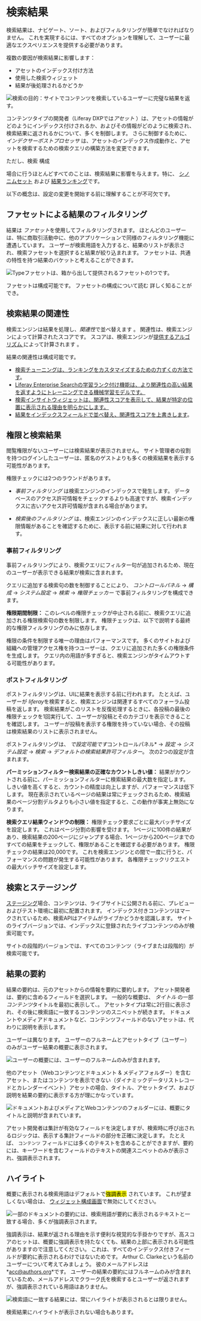 # 検索結果

検索結果は、ナビゲート、ソート、およびフィルタリングが簡単でなければなりません。 これを実現するには、すべてのオプションを理解して、ユーザーに最適なエクスペリエンスを提供する必要があります。

複数の要因が検索結果に影響します：

  - アセットのインデックス付け方法
  - 使用した検索ウィジェット
  - 結果が後処理されるかどうか

![検索の目的：サイトでコンテンツを検索しているユーザーに完璧な結果を返す。](./search-results/images/01.png)

コンテンツタイプの開発者（Liferay DXPでは*アセット* ）は、アセットの情報がどのようにインデックス付けされるか、およびその情報がどのように検索され、検索結果に返されるかについて、多くを制御します。 さらに制御するために、 *インデクサーポストプロセッサ* は、アセットのインデックス作成動作と、アセットを検索するための検索クエリの構築方法を変更できます。

ただし、検索</a> 構成

場合に行うほとんどすべてのことは、検索結果に影響を与えます。特に、 [シノニムセット](../../search_administration_and_tuning.md) および [結果ランキング](../../search_administration_and_tuning.md)です。</p> 

以下の概念は、設定の変更を開始する前に理解することが不可欠です。



## ファセットによる結果のフィルタリング

結果は *ファセット*を使用してフィルタリングされます。 ほとんどのユーザーは、特に商取引活動中に、他のアプリケーションで同様のフィルタリング機能に遭遇しています。 ユーザーが検索用語を入力すると、結果のリストが表示され、検索ファセットを選択すると結果が絞り込まれます。 ファセットは、共通の特性を持つ結果のバケットと考えることができます。

![Typeファセットは、箱から出して提供されるファセットの1つです。](./search-results/images/02.png)

ファセットは構成可能です。 ファセットの構成について読む<!-- Future link to facets article --> 詳しく知ることができ。



## 検索結果の関連性

検索エンジンは結果を処理し、*関連性*で並べ替えます 。 関連性は、検索エンジンによって計算されたスコアです。 スコアは、検索エンジンが[提供するアルゴリズム ](https://www.elastic.co/guide/en/elasticsearch/guide/master/relevance-intro.html#relevance-intro)によって計算されます 。

結果の関連性は構成可能です。

  - [検索チューニングは、ランキングをカスタマイズするための力ずくの方法です](../../search_administration_and_tuning.md)。
  - [Liferay Enterprise Searchの学習ランク付け機能は、より関連性の高い結果を返すようにトレーニングできる機械学習モデルです。](./../../liferay_enterprise_search.md)
  - [検索インサイトウィジェットは、関連性スコアを表示して、結果が特定の位置に表示される理由を明らかにします。](../../search_administration_and_tuning.md)
  - [結果をインデックスフィールドで並べ替え、関連性スコアを上書きします](./sorting-search-results.md)。



## 権限と検索結果

閲覧権限がないユーザーには検索結果が表示されません。 サイト管理者の役割を持つログインしたユーザーは、匿名のゲストよりも多くの検索結果を表示する可能性があります。

権限チェックには2つのラウンドがあります。

  - *事前フィルタリング* は検索エンジンのインデックスで発生します。 データベースのアクセス許可情報をチェックするよりも高速ですが、検索インデックスに古いアクセス許可情報が含まれる場合があります。

  - *検索後のフィルタリング* は、検索エンジンのインデックスに正しい最新の権限情報があることを確認するために、表示する前に結果に対して行われます。



### 事前フィルタリング

事前フィルタリングにより、検索クエリにフィルター句が追加されるため、現在のユーザーが表示できる結果が検索に含まれます。

クエリに追加する検索句の数を制御することにより、 *コントロールパネル* → *構成* → *システム設定* → *検索* → *権限チェッカー* で事前フィルタリングを構成できます。

**権限期間制限：** このレベルの権限チェックが中止される前に、検索クエリに追加される権限検索句の数を制限します。 権限チェックは、以下で説明する最終的な権限フィルタリングのみに依存します。

権限の条件を制限する唯一の理由はパフォーマンスです。 多くのサイトおよび組織への管理アクセス権を持つユーザーは、クエリに追加された多くの権限条件を生成します。 クエリ内の用語が多すぎると、検索エンジンがタイムアウトする可能性があります。



### ポストフィルタリング

ポストフィルタリングは、UIに結果を表示する前に行われます。 たとえば、ユーザーが *liferay*を検索すると、検索エンジンは関連するすべてのフォーラム投稿を返します。 検索結果がこのリストを反復処理するときに、各投稿の最後の権限チェックを1回実行して、ユーザーが投稿とそのカテゴリを表示できることを確認します。 ユーザーが投稿を表示する権限を持っていない場合、その投稿は検索結果のリストに表示されません。

ポストフィルタリングは、 *で設定可能です*コントロールパネル* → *設定* → *システム設定* → *検索* → *デフォルトの検索結果許可フィルター*。 次の2つの設定が含まれます。</p> 

**パーミッションフィルター検索結果の正確なカウントしきい値：** 結果がカウントされる前に、パーミッションフィルターに検索結果の最大数を指定します。 しきい値を高くすると、カウントの精度は向上しますが、パフォーマンスは低下します。 現在表示されているページの結果は常にチェックされるため、検索結果のページ分割デルタよりも小さい値を指定すると、この動作が事実上無効になります。

**検索クエリ結果ウィンドウの制限：** 権限チェック要求ごとに最大バッチサイズを設定します。 これはページ分割の影響を受けます。 1ページに100件の結果があり、検索結果の200ページにジャンプする場合、1ページから200ページまでのすべての結果をチェックして、権限があることを確認する必要があります。 権限チェックの結果は20,000です。 これを検索エンジンとの間で一度に行うと、パフォーマンスの問題が発生する可能性があります。 各権限チェックリクエストの最大バッチサイズを設定します。



## 検索とステージング

[ステージング](./../../../site-building/site_settings.md)場合、コンテンツは、ライブサイトに公開される前に、プレビューおよびテスト環境に最初に配置されます。 インデックス付きコンテンツはマークされているため、検索APIはアイテムがライブかどうかを認識します。 サイトのライブバージョンでは、インデックスに登録されたライブコンテンツのみが検索可能です。

サイトの段階的バージョンでは、すべてのコンテンツ（ライブまたは段階的）が検索可能です。



## 結果の要約

結果の要約は、元のアセットからの情報を要約に要約します。 アセット開発者は、要約に含めるフィールドを選択します。 一般的な概要は、 *タイトル* の一部 *コンテンツ*タイトルを最初に表示して、。 アセットタイプは常に2行目に表示され、その後に検索語に一致するコンテンツのスニペットが続きます。 ドキュメントやメディアドキュメントなど、コンテンツフィールドのないアセットは、代わりに説明を表示します。

ユーザーは異なります。 ユーザーのフルネームとアセットタイプ（ユーザー）のみがユーザー結果の概要に表示されます。

![ユーザーの概要には、ユーザーのフルネームのみが含まれます。](./search-results/images/03.png)

他のアセット（Webコンテンツとドキュメント & メディアフォルダー）を含むアセット、またはコンテンツを表示できない（ダイナミックデータリストレコードとカレンダーイベント）アセットの場合、タイトル、アセットタイプ、および説明を結果の要約に表示する方が理にかなっています。

![ドキュメントおよびメディアとWebコンテンツのフォルダーには、概要にタイトルと説明が含まれています。](./search-results/images/04.png)

アセット開発者は集計が有効なフィールドを決定しますが、検索時に呼び出されるロジックは、表示する集計フィールドの部分を正確に決定します。 たとえば、 `コンテンツ` フィールドには多くのテキストを含めることができますが、要約には、キーワードを含むフィールドのテキストの関連スニペットのみが表示され、強調表示されます。



## ハイライト

概要に表示される検索用語はデフォルトで<mark>強調表示</mark> されています。 これが望ましくない場合は、 [ウィジェット構成画面](./configuring-the-search-results-widget.md)で無効にしてください。

![一部のドキュメントの要約には、検索用語が要約に表示されるテキストと一致する場合、多くが強調表示されます。](./search-results/images/05.png)

強調表示は、結果が返される理由を示す便利な視覚的な手掛かりですが、高スコアのヒットは、概要に強調表示を持たなくても、結果の上部に表示される可能性がありますので注意してください。 これは、すべてのインデックス付きフィールドが要約に表示されるわけではないためです。 Arthur C. Clarkeという名前のユーザーについて考えてみましょう。 彼のメールアドレスは *<acc@authors.org>*です。 ユーザーの結果の要約にはフルネームのみが含まれているため、メールアドレスでクラーク氏を検索するとユーザーが返されますが、強調表示されている用語はありません。

![検索語に一致する結果には、常にハイライトが表示されるとは限りません。](./search-results/images/06.png)

検索結果にハイライトが表示されない場合もあります。
